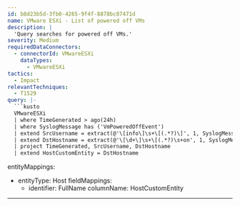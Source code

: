 ```yaml
---
id: b8d23b5d-3fb0-4265-9f4f-8878bc87471d
name: VMware ESXi - List of powered off VMs
description: |
  'Query searches for powered off VMs.'
severity: Medium
requiredDataConnectors:
  - connectorId: VMwareESXi
    dataTypes:
      - VMwareESXi
tactics:
  - Impact
relevantTechniques:
  - T1529
query: |-
  ```kusto
  VMwareESXi
  | where TimeGenerated > ago(24h)
  | where SyslogMessage has ('VmPoweredOffEvent')
  | extend SrcUsername = extract(@'\[info\]\s+\[(.*?)\]', 1, SyslogMessage)
  | extend DstHostname = extract(@'\[\d+\]\s+\[(.*?)\s+on', 1, SyslogMessage)
  | project TimeGenerated, SrcUsername, DstHostname
  | extend HostCustomEntity = DstHostname
  ```
entityMappings:
  - entityType: Host
    fieldMappings:
      - identifier: FullName
        columnName: HostCustomEntity
---
```


